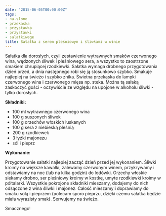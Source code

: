```yaml
---
date: "2015-06-05T00:00:00Z"
tags:
- na-slono
- przekaska
- przystawka
- przystawki
- salatkiwege
title: Sałatka z serem pleśniowym i śliwkami w winie
---
```

Sałatka dla dorosłych, czyli zestawienie wytrawnych smaków czerwonego wina, wędzonych śliwek i pleśniowego sera, a wszystko to zaostrzone smakiem chrupiącej rzodkiewki. Sałatka wymaga drobnego przygotowania dzień przed, a dnia następnego robi się ją stosunkowo szybko. Smakuje najlepiej na świeżo i szybko znika. Świetna przekąska do lampki czerwonego wina i czerwonego mięsa np. steka. Można tą sałaką zaskoczyć gości - oczywiście ze względu na upojone w alkoholu śliwki - tylko dorosłych.

**Składniki:**
* 100 ml wytrawnego czerwonego wina
* 100 g suszonych śliwek
* 100 g orzechów włoskich łuskanych
* 100 g sera z niebieską pleśnią
* 200 g rzodkiewek
* 3 łyżki majonezu
* sól i pieprz

**Wykonanie:**

Przygotowanie sałatki najlepiej zacząć dzień przed jej wykonaniem. Śliwki kroimy na większe kawałki, zalewamy czerwonym winem, przykrywamy i odstawiamy na noc (lub na kilka godzin) do lodówki. Orzechy włoskie siekamy drobno, ser pleśniowy kroimy w kostkę, umyte rzodkiewki kroimy w półtalarki. Wszystkie pokrojone składniki mieszamy, dodajemy do nich odsączone z wina śliwki i majonez. Całość mieszamy i doprawiamy do smaku solą i pieprzem (polecam sporo pieprzu, dzięki czemu sałatka będzie miała wyrazisty smak). Serwujemy na świeżo.

Smacznego!
    